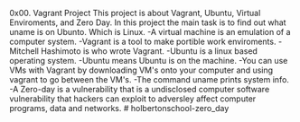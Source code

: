 0x00. Vagrant Project
This project is about Vagrant, Ubuntu, Virtual Enviroments, and Zero Day. In this project the main task is to find out what uname is on Ubunto. Which is Linux. 
-A virtual machine is an emulation of a computer system. 
-Vagrant is a tool to make portible work enviroments. 
-Mitchell Hashimoto is who wrote Vagrant.
-Ubuntu is a linux based operating system. 
-Ubuntu means Ubuntu is on the machine.
-You can use VMs with Vagrant by downloading VM's onto your computer and using vagrant to go between the VM's. 
-The command uname prints system info. 
-A Zero-day is a vulnerability that is a undisclosed computer software vulnerability that hackers can exploit to adversley affect computer programs, data and networks. # holbertonschool-zero_day
